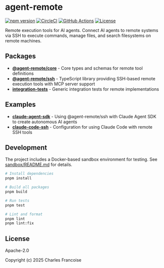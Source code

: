 # agent-remote

[![npm version](https://img.shields.io/npm/v/@agent-remote/ssh.svg)](https://www.npmjs.com/package/@agent-remote/ssh)
[![CircleCI](https://dl.circleci.com/status-badge/img/circleci/27HiJjfeSar9ELMpivBc9u/VyteHXLsZWYgWKcZqQgFP3/tree/main.svg?style=svg)](https://dl.circleci.com/status-badge/redirect/circleci/27HiJjfeSar9ELMpivBc9u/VyteHXLsZWYgWKcZqQgFP3/tree/main)
[![GitHub Actions](https://github.com/loderunner/agent-remote/workflows/Release%20Please/badge.svg)](https://github.com/loderunner/agent-remote/actions)
[![License](https://img.shields.io/badge/License-Apache%202.0-blue.svg)](LICENSE)

Remote execution tools for AI agents. Connect AI agents to remote systems via
SSH to execute commands, manage files, and search filesystems on remote
machines.

## Packages

- **[@agent-remote/core](packages/core)** - Core types and schemas for remote
  tool definitions
- **[@agent-remote/ssh](packages/ssh)** - TypeScript library providing SSH-based
  remote execution tools with MCP server support
- **[integration-tests](packages/integration-tests)** - Generic integration
  tests for remote implementations

## Examples

- **[claude-agent-sdk](examples/claude-agent-sdk)** - Using @agent-remote/ssh
  with Claude Agent SDK to create autonomous AI agents
- **[claude-code-ssh](examples/claude-code-ssh)** - Configuration for using
  Claude Code with remote SSH tools

## Development

The project includes a Docker-based sandbox environment for testing. See
[sandbox/README.md](sandbox/README.md) for details.

```bash
# Install dependencies
pnpm install

# Build all packages
pnpm build

# Run tests
pnpm test

# Lint and format
pnpm lint
pnpm lint:fix
```

## License

Apache-2.0

Copyright (c) 2025 Charles Francoise
